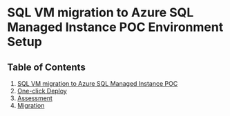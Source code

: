 # SQL VM migration to Azure SQL Managed Instance POC Environment Setup

## Table of Contents

  1. [SQL VM migration to Azure SQL Managed Instance POC](README.md)
  2. [One-click Deploy](deploy/README.md)
  3. [Assessment](assessment/README.md)
  4. [Migration](migration/README.md)
  
